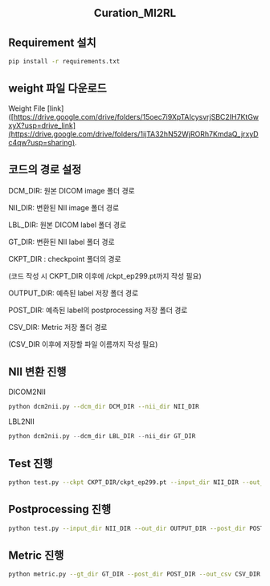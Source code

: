 <h2 align="center"> Curation_MI2RL </h2>

## Requirement 설치

```bash
pip install -r requirements.txt
```

## weight 파일 다운로드

Weight File [link]([https://drive.google.com/drive/folders/15oec7i9XpTAIcysvrjSBC2IH7KtGwxyX?usp=drive_link](https://drive.google.com/drive/folders/1ijTA32hN52WjRORh7KmdaQ_jrxyDc4qw?usp=sharing).

## 코드의 경로 설정

DCM_DIR: 원본 DICOM image 폴더 경로

NII_DIR: 변환된 NII image 폴더 경로

LBL_DIR:  원본 DICOM label 폴더 경로

GT_DIR: 변환된 NII label 폴더 경로

CKPT_DIR : checkpoint 폴더의 경로

(코드 작성 시 CKPT_DIR 이후에 /ckpt_ep299.pt까지 작성 필요)

OUTPUT_DIR: 예측된 label 저장 폴더 경로

POST_DIR: 예측된 label의 postprocessing 저장 폴더 경로

CSV_DIR: Metric 저장 폴더 경로

(CSV_DIR 이후에 저장할 파일 이름까지 작성 필요)

## NII 변환 진행

DICOM2NII
```bash
python dcm2nii.py --dcm_dir DCM_DIR --nii_dir NII_DIR
```
LBL2NII
```python
python dcm2nii.py --dcm_dir LBL_DIR --nii_dir GT_DIR
```

## Test 진행

```bash
python test.py --ckpt CKPT_DIR/ckpt_ep299.pt --input_dir NII_DIR --out_dir OUTPUT_DIR
```

## Postprocessing 진행

```bash
python test.py --input_dir NII_DIR --out_dir OUTPUT_DIR --post_dir POST_DIR
```

## Metric 진행

```bash
python metric.py --gt_dir GT_DIR --post_dir POST_DIR --out_csv CSV_DIR
```
